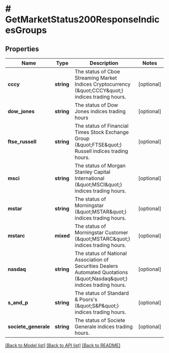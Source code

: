 # # GetMarketStatus200ResponseIndicesGroups

## Properties

Name | Type | Description | Notes
------------ | ------------- | ------------- | -------------
**cccy** | **string** | The status of Cboe Streaming Market Indices Cryptocurrency (\&quot;CCCY\&quot;) indices trading hours. | [optional]
**dow_jones** | **string** | The status of Dow Jones indices trading hours | [optional]
**ftse_russell** | **string** | The status of Financial Times Stock Exchange Group (\&quot;FTSE\&quot;) Russell indices trading hours. | [optional]
**msci** | **string** | The status of Morgan Stanley Capital International (\&quot;MSCI\&quot;) indices trading hours. | [optional]
**mstar** | **string** | The status of Morningstar (\&quot;MSTAR\&quot;) indices trading hours. | [optional]
**mstarc** | **mixed** | The status of Morningstar Customer (\&quot;MSTARC\&quot;) indices trading hours. | [optional]
**nasdaq** | **string** | The status of National Association of Securities Dealers Automated Quotations (\&quot;Nasdaq\&quot;) indices trading hours. | [optional]
**s_and_p** | **string** | The status of Standard &amp; Poors&#39;s (\&quot;S&amp;P\&quot;) indices trading hours. | [optional]
**societe_generale** | **string** | The status of Societe Generale indices trading hours. | [optional]

[[Back to Model list]](../../README.md#models) [[Back to API list]](../../README.md#endpoints) [[Back to README]](../../README.md)
